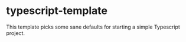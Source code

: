 # typescript-template

This template picks some sane defaults for starting a simple Typescript project.

